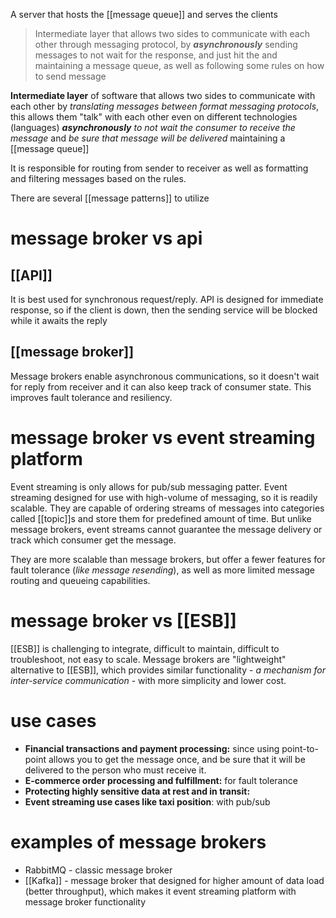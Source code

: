 A server that hosts the [[message queue]] and serves the clients

> 	Intermediate layer that allows two sides to communicate with each other through messaging protocol, by ***asynchronously***  sending messages to not wait for the response, and just hit the  and maintaining a message queue, as well as following some rules on how to send message

**Intermediate layer** of software that allows two sides to communicate with each other by *translating messages between format messaging protocols*, this allows them "talk" with each other even on different technologies (languages) ***asynchronously** to not wait the consumer to receive the message* and *be sure that message will be delivered* maintaining a [[message queue]]

It is responsible for routing from sender to receiver as well as formatting and filtering messages based on the rules.

There are several [[message patterns]] to utilize

# message broker vs api
## [[API]]
It is best used for synchronous request/reply. API is designed for immediate response, so if the client is down, then the sending service will be blocked while it awaits the reply

## [[message broker]]
Message brokers enable asynchronous communications, so it doesn't wait for reply from receiver and it can also keep track of consumer state. This improves fault tolerance and resiliency.


# message broker vs event streaming platform
Event streaming is only allows for pub/sub messaging patter. 
Event streaming designed for use with high-volume of messaging, so it is readily scalable.
They are capable of ordering streams of messages into categories called [[topic]]s and store them for predefined amount of time.
But unlike message brokers, event streams cannot guarantee the message delivery or track which consumer get the message.

They are more scalable than message brokers, but offer a fewer features for fault tolerance (*like message resending*), as well as more limited message routing and queueing capabilities.


# message broker vs [[ESB]]
[[ESB]] is challenging to integrate, difficult to maintain, difficult to troubleshoot, not easy to scale.
Message brokers are "lightweight" alternative to [[ESB]], which provides similar functionality - *a mechanism for inter-service communication* - with more simplicity and lower cost.


# use cases
- **Financial transactions and payment processing:** since using point-to-point allows you to get the message once, and be sure that it will be delivered to the person who must receive it.
- **E-commerce order processing and fulfillment:** for fault tolerance 
- **Protecting highly sensitive data at rest and in transit:**
- **Event streaming use cases like taxi position**: with pub/sub

# examples of message brokers
- RabbitMQ - classic message broker
- [[Kafka]] - message broker that designed for higher amount of data load (better throughput), which makes it event streaming platform with message broker functionality 